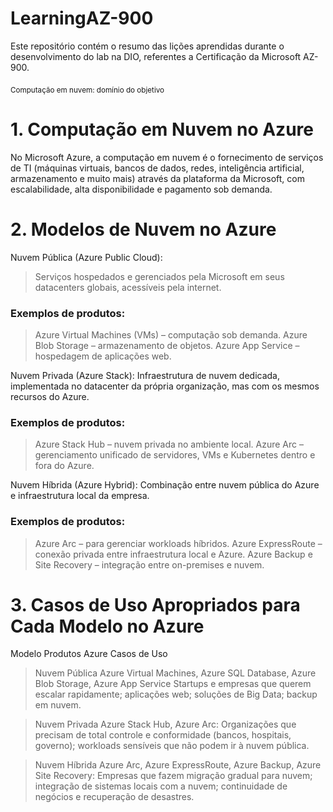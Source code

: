 # LearningAZ-900
Este repositório contém o resumo das lições aprendidas durante o desenvolvimento do lab na DIO, referentes a Certificação da Microsoft AZ-900.

<sub> Computação em nuvem: domínio do objetivo </sub> 

# 1. Computação em Nuvem no Azure

No Microsoft Azure, a computação em nuvem é o fornecimento de serviços de TI (máquinas virtuais, bancos de dados, redes, inteligência artificial, armazenamento e muito mais) através da plataforma da Microsoft, com escalabilidade, alta disponibilidade e pagamento sob demanda.

# 2. Modelos de Nuvem no Azure

Nuvem Pública (Azure Public Cloud):
> Serviços hospedados e gerenciados pela Microsoft em seus datacenters globais, acessíveis pela internet.

### Exemplos de produtos:

> Azure Virtual Machines (VMs) – computação sob demanda.
> Azure Blob Storage – armazenamento de objetos.
> Azure App Service – hospedagem de aplicações web.

Nuvem Privada (Azure Stack):
Infraestrutura de nuvem dedicada, implementada no datacenter da própria organização, mas com os mesmos recursos do Azure.

### Exemplos de produtos:

> Azure Stack Hub – nuvem privada no ambiente local.
> Azure Arc – gerenciamento unificado de servidores, VMs e Kubernetes dentro e fora do Azure.

Nuvem Híbrida (Azure Hybrid):
Combinação entre nuvem pública do Azure e infraestrutura local da empresa.

### Exemplos de produtos:

> Azure Arc – para gerenciar workloads híbridos.
> Azure ExpressRoute – conexão privada entre infraestrutura local e Azure.
> Azure Backup e Site Recovery – integração entre on-premises e nuvem.

# 3. Casos de Uso Apropriados para Cada Modelo no Azure
Modelo	Produtos Azure	Casos de Uso
> Nuvem Pública	Azure Virtual Machines, Azure SQL Database, Azure Blob Storage, Azure App Service	Startups e empresas que querem escalar rapidamente; aplicações web; soluções de Big Data; backup em nuvem.

> Nuvem Privada	Azure Stack Hub, Azure Arc:	Organizações que precisam de total controle e conformidade (bancos, hospitais, governo); workloads sensíveis que não podem ir à nuvem pública.

> Nuvem Híbrida	Azure Arc, Azure ExpressRoute, Azure Backup, Azure Site Recovery: Empresas que fazem migração gradual para nuvem; integração de sistemas locais com a nuvem; continuidade de negócios e recuperação de desastres.
